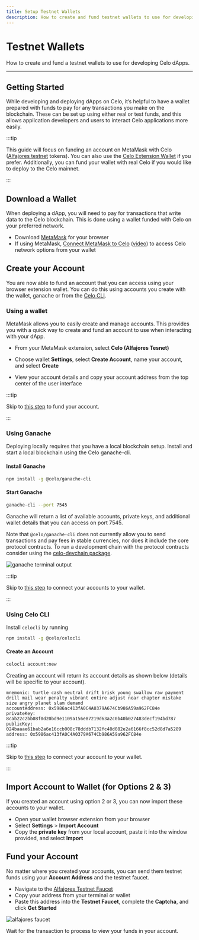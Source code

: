 ```yaml
---
title: Setup Testnet Wallets
description: How to create and fund testnet wallets to use for developing Celo dApps.
---
```


# Testnet Wallets

How to create and fund a testnet wallets to use for developing Celo dApps.

---

## Getting Started

While developing and deploying dApps on Celo, it’s helpful to have a wallet prepared with funds to pay for any transactions you make on the blockchain. These can be set up using either real or test funds, and this allows application developers and users to interact Celo applications more easily.

:::tip

This guide will focus on funding an account on MetaMask with Celo ([Alfajores testnet](/network) tokens). You can also use the [Celo Extension Wallet](/wallet/) if you prefer. Additionally, you can fund your wallet with real Celo if you would like to deploy to the Celo mainnet.

:::

## Download a Wallet

When deploying a dApp, you will need to pay for transactions that write data to the Celo blockchain. This is done using a wallet funded with Celo on your preferred network.

- Download [MetaMask](https://metamask.io/) for your browser
- If using MetaMask, [Connect MetaMask to Celo](/wallet/metamask/use) ([video](https://www.youtube.com/watch?v=JLHeCb01fzs)) to access Celo network options from your wallet

## Create your Account

You are now able to fund an account that you can access using your browser extension wallet. You can do this using accounts you create with the wallet, ganache or from the [Celo CLI](/cli/).

### Using a wallet

MetaMask allows you to easily create and manage accounts. This provides you with a quick way to create and fund an account to use when interacting with your dApp.

- From your MetaMask extension, select **Celo (Alfajores Tesnet)**

<!-- ![select alfajores network in MM](/img/doc-images/testnet-wallet/image1.png) -->

- Choose wallet **Settings**, select **Create Account**, name your account, and select **Create**

<!-- ![select create account MM](/img/doc-images/testnet-wallet/image2.png) -->

- View your account details and copy your account address from the top center of the user interface

<!-- ![new account MM](/img/doc-images/testnet-wallet/image3.png) -->

:::tip

Skip to [this step](#fund-your-account) to fund your account.

:::

### Using Ganache

Deploying locally requires that you have a local blockchain setup. Install and start a local blockchain using the Celo ganache-cli.

#### Install Ganache

```bash
npm install -g @celo/ganache-cli
```

#### Start Ganache

```bash
ganache-cli --port 7545
```

Ganache will return a list of available accounts, private keys, and additional wallet details that you can access on port 7545.

Note that `@celo/ganache-cli` does not currently allow you to send transactions and pay fees in stable currencies, nor does it include the core protocol contracts. To run a development chain with the protocol contracts consider using the [celo-devchain package](/developer/setup/development-chain#1-use-the-celo-devchain-npm-package).

![ganache terminal output](/img/doc-images/testnet-wallet/image4.png)

:::tip

Skip to [this step](#import-account-to-wallet-for-options-2--3) to connect your accounts to your wallet.

:::

### Using Celo CLI

Install `celocli` by running

```bash
npm install -g @celo/celocli
```

#### Create an Account

```bash
celocli account:new
```

Creating an account will return its account details as shown below (details will be specific to your account).

```shell
mnemonic: turtle cash neutral drift brisk young swallow raw payment drill mail wear penalty vibrant entire adjust near chapter mistake size angry planet slam demand
accountAddress: 0x5986ac413fA0C4A0379A674Cb986A59a962FC84e
privateKey: 8cab22c2bb08f0d20bd9e1109a156e87219d63a2c0b40b027483decf194bd787
publicKey: 024baaae61bab2a6e16ccb008c78dddb7132fc48d082e2a6166f8cc52d8d7a5289
address: 0x5986ac413fA0C4A0379A674Cb986A59a962FC84e
```

:::tip

Skip to [this step](#import-account-to-wallet-for-options-2--3) to connect your account to your wallet.

:::

## Import Account to Wallet (for Options 2 & 3)

If you created an account using option 2 or 3, you can now import these accounts to your wallet.

- Open your wallet browser extension from your browser
- Select **Settings** > **Import Account**
- Copy the **private key** from your local account, paste it into the window provided, and select **Import**

<!-- ![import account to metamask](/img/doc-images/testnet-wallet/image5.png) -->

## Fund your Account

No matter where you created your accounts, you can send them testnet funds using your **Account Address** and the testnet faucet.

- Navigate to the [Alfajores Testnet Faucet](https://faucet.celo.org)
- Copy your address from your terminal or wallet
- Paste this address into the **Testnet Faucet**, complete the **Captcha**, and click **Get Started**

![alfajores faucet](/img/doc-images/testnet-wallet/image6.png)

Wait for the transaction to process to view your funds in your account.
